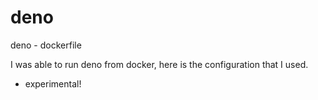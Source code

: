 # deno
deno - dockerfile

I was able to run deno from docker, here is the configuration that I used. 
- experimental! 
